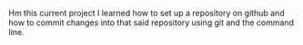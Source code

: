 Hm this current project I learned how to set up a repository on github and how to commit changes into that said repository using git and the command line. 
